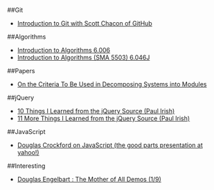 ##Git
* [Introduction to Git with Scott Chacon of GitHub](www.youtube.com/watch?v=ZDR433b0HJY)

##Algorithms
* [Introduction to Algorithms 6.006](http://ocw.mit.edu/courses/electrical-engineering-and-computer-science/6-006-introduction-to-algorithms-fall-2011)
* [Introduction to Algorithms (SMA 5503) 6.046J](http://ocw.mit.edu/courses/electrical-engineering-and-computer-science/6-046j-introduction-to-algorithms-sma-5503-fall-2005)

##Papers
* [On the Criteria To Be Used in Decomposing Systems into Modules](http://www.cs.umd.edu/class/spring2003/cmsc838p/Design/criteria.pdf)

##jQuery
* [10 Things I Learned from the jQuery Source (Paul Irish)](http://www.youtube.com/watch?v=i_qE1iAmjFg)
* [11 More Things I Learned from the jQuery Source (Paul Irish)](http://www.youtube.com/watch?v=ARnp9Y8xgR4)

##JavaScript
* [Douglas Crockford on JavaScript (the good parts presentation at yahoo!)](http://www.yuiblog.com/crockford/)

##Interesting
* [Douglas Engelbart : The Mother of All Demos (1/9)](http://www.youtube.com/watch?v=JfIgzSoTMOs)

